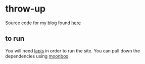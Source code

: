 throw-up
========

Source code for my blog found [here](http://throw-up.com)

to run
------

You will need [lapis](http://leafo.net/lapis) in order to run the site.  You can pull down the dependencies using [moonbox](https://github.com/kernelp4nic/moonbox)